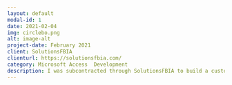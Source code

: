 ```yaml
---
layout: default
modal-id: 1
date: 2021-02-04
img: circlebo.png
alt: image-alt
project-date: February 2021
client: SolutionsFBIA
clienturl: https://solutionsfbia.com/
category: Microsoft Access  Development
description: I was subcontracted through SolutionsFBIA to build a custom HR database and reporting system in Microsoft Access for a client in the manufacturing industry. The database had multiple user functions, each user had their own password proctected account to limit access to only thier area. The database tracked employee records, employee appraisals, leave status and balances, disciplinary actions, and terminations. It also included a reporting interface to generate documentation for audit purposes.
---
```

